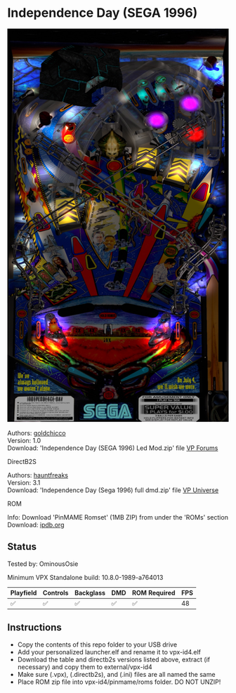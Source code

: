# Independence Day (SEGA 1996)

![Table Preview](../../images/vpx-id4.png)

Authors: [goldchicco](https://www.vpforums.org/index.php?showuser=88795)  
Version: 1.0  
Download: 'Independence Day (SEGA 1996) Led Mod.zip' file [VP Forums](https://www.vpforums.org/index.php?app=downloads&showfile=15138) 

DirectB2S

Authors: [hauntfreaks](https://vpuniverse.com/profile/5216-hauntfreaks/)  
Version: 3.1  
Download: 'Independence Day (Sega 1996) full dmd.zip' file [VP Universe](https://vpuniverse.com/files/file/14287-independence-day-sega-1996-b2s-with-full-dmd/)

ROM

Info: Download 'PinMAME Romset' (1MB ZIP) from under the 'ROMs' section
Download: [ipdb.org](https://www.ipdb.org/machine.cgi?id=3878)

## Status 

Tested by: OminousOsie

Minimum VPX Standalone build: 10.8.0-1989-a764013

| Playfield | Controls | Backglass | DMD | ROM Required | FPS | 
|-----------|----------|-----------|-----|--------------|-----|
| :white_check_mark: | :white_check_mark: | :white_check_mark: | :white_check_mark: | :white_check_mark: | 48 |

## Instructions

- Copy the contents of this repo folder to your USB drive
- Add your personalized launcher.elf and rename it to vpx-id4.elf
- Download the table and directb2s versions listed above, extract (if necessary) and copy them to external/vpx-id4
- Make sure (.vpx), (.directb2s), and (.ini) files are all named the same
- Place ROM zip file into vpx-id4/pinmame/roms folder. DO NOT UNZIP!

